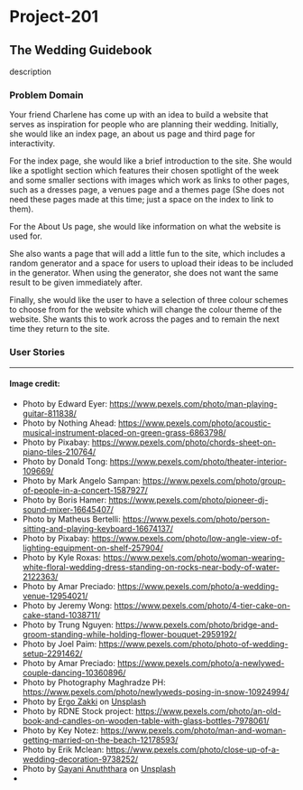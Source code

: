 # Project-201

## The Wedding Guidebook

description

### Problem Domain

Your friend Charlene has come up with an idea to build a website that serves as inspiration for people who are planning their wedding. Initially, she would like an index page, an about us page and third page for interactivity.  

For the index page, she would like a brief introduction to the site. She would like a spotlight section which features their chosen spotlight of the week and  some smaller sections with images which work as links to other pages, such as a dresses page, a venues page and a themes page (She does not need these pages made at this time; just a space on the index to link to them).  

For the About Us page, she would like information on what the website is used for.  

She also wants a page that will add a little fun to the site, which includes a random generator and a space for users to upload their ideas to be included in the generator. When using the generator, she does not want the same result to be given immediately after.  

Finally, she would like the user to have a selection of three colour schemes to choose from for the website which will change the colour theme of the website. She wants this to work across the pages and to remain the next time they return to the site.


### User Stories

---

#### Image credit:
- Photo by Edward Eyer: https://www.pexels.com/photo/man-playing-guitar-811838/
- Photo by Nothing Ahead: https://www.pexels.com/photo/acoustic-musical-instrument-placed-on-green-grass-6863798/
- Photo by Pixabay: https://www.pexels.com/photo/chords-sheet-on-piano-tiles-210764/
- Photo by Donald Tong: https://www.pexels.com/photo/theater-interior-109669/
- Photo by Mark Angelo Sampan: https://www.pexels.com/photo/group-of-people-in-a-concert-1587927/
- Photo by Boris Hamer: https://www.pexels.com/photo/pioneer-dj-sound-mixer-16645407/
- Photo by Matheus Bertelli: https://www.pexels.com/photo/person-sitting-and-playing-keyboard-16674137/
- Photo by Pixabay: https://www.pexels.com/photo/low-angle-view-of-lighting-equipment-on-shelf-257904/
- Photo by Kyle Roxas: https://www.pexels.com/photo/woman-wearing-white-floral-wedding-dress-standing-on-rocks-near-body-of-water-2122363/
- Photo by Amar  Preciado: https://www.pexels.com/photo/a-wedding-venue-12954021/
- Photo by Jeremy Wong: https://www.pexels.com/photo/4-tier-cake-on-cake-stand-1038711/
- Photo by Trung Nguyen: https://www.pexels.com/photo/bridge-and-groom-standing-while-holding-flower-bouquet-2959192/
- Photo by Joel Paim: https://www.pexels.com/photo/photo-of-wedding-setup-2291462/
- Photo by Amar  Preciado: https://www.pexels.com/photo/a-newlywed-couple-dancing-10360896/
- Photo by Photography Maghradze PH: https://www.pexels.com/photo/newlyweds-posing-in-snow-10924994/
- Photo by <a href="https://unsplash.com/@ergo_zakki?utm_source=unsplash&utm_medium=referral&utm_content=creditCopyText">Ergo Zakki</a> on <a href="https://unsplash.com/photos/QjLE11j5FT8?utm_source=unsplash&utm_medium=referral&utm_content=creditCopyText">Unsplash</a>
- Photo by RDNE Stock project: https://www.pexels.com/photo/an-old-book-and-candles-on-wooden-table-with-glass-bottles-7978061/
- Photo by Key  Notez: https://www.pexels.com/photo/man-and-woman-getting-married-on-the-beach-12178593/
- Photo by Erik Mclean: https://www.pexels.com/photo/close-up-of-a-wedding-decoration-9738252/
- Photo by <a href="https://unsplash.com/@gayanianu?utm_source=unsplash&utm_medium=referral&utm_content=creditCopyText">Gayani Anuththara</a> on <a href="https://unsplash.com/photos/Qkz0IFYmg7g?utm_source=unsplash&utm_medium=referral&utm_content=creditCopyText">Unsplash</a>
- 
